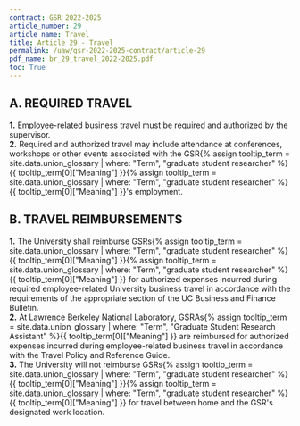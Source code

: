 ```yaml
---
contract: GSR 2022-2025
article_number: 29
article_name: Travel
title: Article 29 - Travel
permalink: /uaw/gsr-2022-2025-contract/article-29
pdf_name: br_29_travel_2022-2025.pdf
toc: True
---
```



## A. REQUIRED TRAVEL

<div class="lvl2"><b>1.</b> Employee-related business travel must be required and authorized by the supervisor.</div>
<div class="lvl2"><b>2.</b> Required and authorized travel may include attendance at conferences, workshops or other events associated with the <span class="tooltip"><span class="tooltip">GSR<span class="tooltip-text">{% assign tooltip_term = site.data.union_glossary | where: "Term", "graduate student researcher" %}{{ tooltip_term[0]["Meaning"] }}</span></span><span class="tooltip-text">{% assign tooltip_term = site.data.union_glossary | where: "Term", "graduate student researcher" %}{{ tooltip_term[0]["Meaning"] }}</span></span>'s employment.</div>

## B. TRAVEL REIMBURSEMENTS

<div class="lvl2"><b>1.</b> The University shall reimburse <span class="tooltip"><span class="tooltip">GSRs<span class="tooltip-text">{% assign tooltip_term = site.data.union_glossary | where: "Term", "graduate student researcher" %}{{ tooltip_term[0]["Meaning"] }}</span></span><span class="tooltip-text">{% assign tooltip_term = site.data.union_glossary | where: "Term", "graduate student researcher" %}{{ tooltip_term[0]["Meaning"] }}</span></span> for authorized expenses incurred during required employee-related University business travel in accordance with the requirements of the appropriate section of the UC Business and Finance Bulletin.</div>
<div class="lvl2"><b>2.</b> At Lawrence Berkeley National Laboratory, <span class="tooltip">GSRAs<span class="tooltip-text">{% assign tooltip_term = site.data.union_glossary | where: "Term", "Graduate Student Research Assistant" %}{{ tooltip_term[0]["Meaning"] }}</span></span> are reimbursed for authorized expenses incurred during employee-related business travel in accordance with the Travel Policy and Reference Guide.</div>
<div class="lvl2"><b>3.</b> The University will not reimburse <span class="tooltip"><span class="tooltip">GSRs<span class="tooltip-text">{% assign tooltip_term = site.data.union_glossary | where: "Term", "graduate student researcher" %}{{ tooltip_term[0]["Meaning"] }}</span></span><span class="tooltip-text">{% assign tooltip_term = site.data.union_glossary | where: "Term", "graduate student researcher" %}{{ tooltip_term[0]["Meaning"] }}</span></span> for travel between home and the GSR's designated work location.</div>

